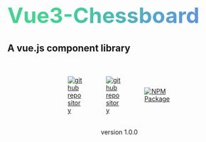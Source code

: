 <script setup>
import { ref, watch, onMounted } from 'vue';
import { useData } from 'vitepress';
import { TheChessboard } from '../dist/vue3-chessboard';
import '../dist/style.css';

const theme = useData();
const svgPath = ref(null);

function setSvgPath() {
  if (theme.isDark.value) {
    svgPath.value = '/vue3-chessboard/github-mark-white.svg';
  } else {
    svgPath.value = '/vue3-chessboard/github-mark.svg';
  }
}

onMounted(() => {
  setSvgPath();
});

watch(theme.isDark, () => {
  setSvgPath();
});

const boardAPI = ref();
const boardConfig = {
  coordinates: false,
  autoCastle: false,
};

function handleCheckmate(isMated) {
  if (isMated === 'w') {
    alert('Black wins!');
  } else {
    alert('White wins!');
  }
  console.log(boardAPI.value);
  boardAPI.value.resetBoard();
}

function toggleOrientation() {
  boardAPI.value?.board.toggleOrientation();
}

function resetBoard() {
  boardAPI.value?.resetBoard();
}

function test(x) {
  console.log(x.target);
}

function wtf(x) {
  console.log(x.target);
}


</script>

# Vue3-Chessboard

## A vue.js component library

<div class="chessboard">
  <TheChessboard
    :board-config="boardConfig"
    @board-created="(api) => (boardAPI = api)"
    @checkmate="handleCheckmate"
  />
</div>

<div class="svg-container">
  <a v-show="theme.isDark" href="https://github.com/qwerty084/vue3-chessboard" target="_blank" rel="noreferrer">
    <img src="/github-mark-white.svg" alt="github repository" title="GitHub Repository" />
  </a>
  <a v-show="!theme.isDark" href="https://github.com/qwerty084/vue3-chessboard" target="_blank" rel="noreferrer">
    <img src="/github-mark.svg" alt="github repository" title="GitHub Repository" />
  </a>
  <a href="https://www.npmjs.com/package/vue3-chessboard" target="_blank" rel="noreferrer" >
    <img src="/npm.svg" alt="NPM Package" title="NPM Package" class="npm-svg" />
  </a>
</div>

<p class="version-number">version 1.0.0</p>

<style>
h1 {
  font-size: 48px !important;
  background: -webkit-linear-gradient(315deg, #42d392 25%, #647eff);
  background-clip: text;
  -webkit-background-clip: text;
  -webkit-text-fill-color: transparent;
}

.chessboard {
  margin-top: 10%;
}

.svg-container {
  margin-top: 3rem;
  display: flex;
  justify-content: center;
  align-items: center;
  gap: 10%;
}

.svg-container img {
  max-width: 36px;
  height: auto;
}

.svg-container .npm-svg {
  max-width: 60px;
}

.version-number {
  text-align: center;
  margin-top: 2rem;
}

.promotion-container {
  background-position: center;
  background-repeat: no-repeat;
}
</style>
